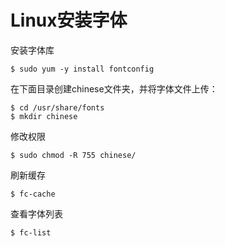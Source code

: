 # Linux安装字体

安装字体库

```
$ sudo yum -y install fontconfig
```

在下面目录创建chinese文件夹，并将字体文件上传：

```
$ cd /usr/share/fonts
$ mkdir chinese
```

修改权限

```
$ sudo chmod -R 755 chinese/
```

刷新缓存

```
$ fc-cache
```

查看字体列表

```
$ fc-list
```

